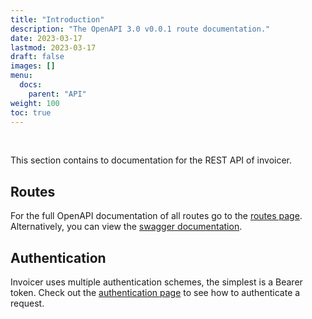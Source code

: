 ```yaml
---
title: "Introduction"
description: "The OpenAPI 3.0 v0.0.1 route documentation."
date: 2023-03-17
lastmod: 2023-03-17
draft: false
images: []
menu:
  docs:
    parent: "API"
weight: 100
toc: true
---
```

<br/>

This section contains to documentation for the REST API of invoicer.

## Routes

For the full OpenAPI documentation of all routes go to the [routes page](/docs/api/routes). Alternatively, you can view the [swagger documentation](/swagger).

## Authentication

Invoicer uses multiple authentication schemes, the simplest is a Bearer token. Check out the [authentication page](/docs/api/authentication) to see how to authenticate a request.
